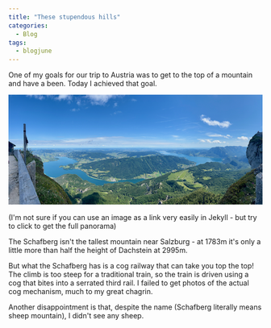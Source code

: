 ```yaml
---
title: "These stupendous hills"
categories:
  - Blog
tags:
  - blogjune
---
```


One of my goals for our trip to Austria was to get to the top of a mountain and have a been. Today I achieved that
goal.

[![Panorama from the Schafsberg](/assets/images/2024-06-17-panorama-thumb.png)](/assets/images/2024-06-17-panorama.png)

(I'm not sure if you can use an image as a link very easily in Jekyll - but try to click to get the full panorama)

The Schafberg isn't the tallest mountain near Salzburg - at 1783m it's only a little more than half the height
of Dachstein at 2995m.

But what the Schafberg has is a cog railway that can take you top the top! The climb is too steep for a traditional
train, so the train is driven using a cog that bites into a serrated third rail. I failed to get photos of the actual
cog mechanism, much to my great chagrin.

Another disappointment is that, despite the name (Schafberg literally means sheep mountain), I didn't see any sheep.